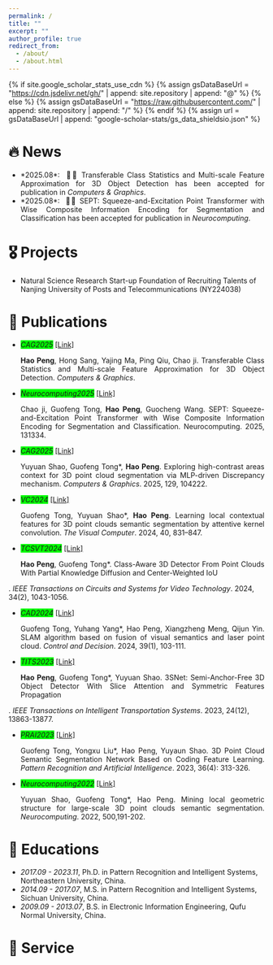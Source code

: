 ```yaml
---
permalink: /
title: ""
excerpt: ""
author_profile: true
redirect_from: 
  - /about/
  - /about.html
---
```


{% if site.google_scholar_stats_use_cdn %}
{% assign gsDataBaseUrl = "https://cdn.jsdelivr.net/gh/" | append: site.repository | append: "@" %}
{% else %}
{% assign gsDataBaseUrl = "https://raw.githubusercontent.com/" | append: site.repository | append: "/" %}
{% endif %}
{% assign url = gsDataBaseUrl | append: "google-scholar-stats/gs_data_shieldsio.json" %}

<span class='anchor' id='about-me'></span>



# 🔥 News
- <div align="justify">*2025.08*: &nbsp;🎉🎉 Transferable Class Statistics and Multi-scale Feature Approximation for 3D Object Detection has been accepted for publication in <em>Computers & Graphics</em>.</div>  
- <div align="justify">*2025.08*: &nbsp;🎉🎉 SEPT: Squeeze-and-Excitation Point Transformer with Wise Composite Information Encoding for Segmentation and Classification has been accepted for publication in <em>Neurocomputing</em>.</div>  

# 🎖 Projects
- Natural Science Research Start-up Foundation of Recruiting Talents of Nanjing University of Posts and Telecommunications (NY224038)
# 📝 Publications 
- <em style="background-color: #00FF00;"> CAG2025</em>  <a href="">[Link]</a><br>
  <div align="justify"><strong>Hao Peng</strong>, Hong Sang, Yajing Ma, Ping Qiu, Chao ji. Transferable Class Statistics and Multi-scale Feature Approximation for 3D Object Detection. <em>Computers & Graphics</em>.</div>
  
- <em style="background-color: #00FF00;"> Neurocomputing2025</em>  <a href="">[Link]</a><br>
  <div align="justify">Chao ji, Guofeng Tong, <strong>Hao Peng</strong>, Guocheng Wang. SEPT: Squeeze-and-Excitation Point Transformer with Wise Composite Information Encoding for Segmentation and Classification. Neurocomputing. 2025, 131334.</div>

- <em style="background-color: #00FF00;"> CAG2025</em>  <a href="https://doi.org/10.1016/j.cag.2025.104222">[Link]</a><br>
  <div align="justify">Yuyuan Shao, Guofeng Tong*, <strong>Hao Peng</strong>. Exploring high-contrast areas context for 3D point cloud segmentation via MLP-driven Discrepancy mechanism. <em>Computers & Graphics</em>. 2025, 129, 104222.</div>

- <em style="background-color: #00FF00;"> VC2024</em>  <a href="https://link.springer.com/article/10.1007/s00371-023-02819-9">[Link]</a><br>
  <div align="justify">Guofeng Tong, Yuyuan Shao*, <strong>Hao Peng</strong>. Learning local contextual features for 3D point clouds semantic segmentation by attentive kernel convolution. <em>The Visual Computer</em>. 2024, 40, 831–847.</div>

- <em style="background-color: #00FF00;"> TCSVT2024</em>  <a href="https://ieeexplore.ieee.org/abstract/document/10164017">[Link]</a><br>
  <div align="justify"><strong>Hao Peng</strong>, Guofeng Tong*. Class-Aware 3D Detector From Point Clouds With Partial Knowledge Diffusion and Center-Weighted IoU
. <em>IEEE Transactions on Circuits and Systems for Video Technology</em>. 2024, 34(2), 1043-1056.</div>

- <em style="background-color: #00FF00;"> CAD2024</em>  <a href="http://kzyjc.alljournals.cn/kzyjc/article/abstract/20240111">[Link]</a><br>
  <div align="justify">Guofeng Tong, Yuhang Yang*, Hao Peng, Xiangzheng Meng, Qijun Yin. SLAM algorithm based on fusion of visual semantics and laser point cloud. <em>Control and Decision</em>. 2024, 39(1), 103-111.</div>

- <em style="background-color: #00FF00;"> TITS2023</em>  <a href="https://ieeexplore.ieee.org/abstract/document/10185632">[Link]</a><br>
  <div align="justify"><strong>Hao Peng</strong>, Guofeng Tong*, Yuyuan Shao. 3SNet: Semi-Anchor-Free 3D Object Detector With Slice Attention and Symmetric Features Propagation
. <em>IEEE Transactions on Intelligent Transportation Systems</em>. 2023, 24(12), 13863-13877.</div>

- <em style="background-color: #00FF00;"> PRAI2023</em>  <a href="http://manu46.magtech.com.cn/Jweb_prai/CN/abstract/abstract12536.shtml">[Link]</a><br>
  <div align="justify">Guofeng Tong, Yongxu Liu*, Hao Peng, Yuyaun Shao. 3D Point Cloud Semantic Segmentation Network Based on Coding Feature Learning. <em>Pattern Recognition and Artificial Intelligence</em>. 2023, 36(4): 313-326.</div>

- <em style="background-color: #00FF00;"> Neurocomputing2022</em>  <a href="https://www.sciencedirect.com/science/article/abs/pii/S0925231222006233">[Link]</a><br>
  <div align="justify">Yuyuan Shao, Guofeng Tong*, Hao Peng. Mining local geometric structure for large-scale 3D point clouds semantic segmentation. <em>Neurocomputing</em>. 2022, 500,191-202.</div>



# 📖 Educations
- *2017.09 - 2023.11*, Ph.D. in Pattern Recognition and Intelligent Systems, Northeastern University, China. 
- *2014.09 - 2017.07*, M.S. in Pattern Recognition and Intelligent Systems, Sichuan University, China.
- *2009.09 - 2013.07*, B.S. in Electronic Information Engineering, Qufu Normal University, China.
  
# 💬 Service

